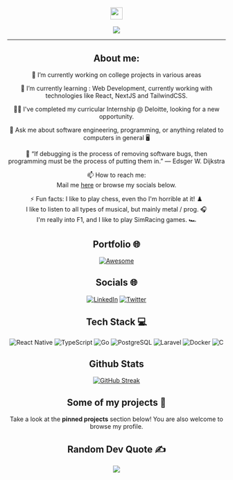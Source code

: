 <!--
**Zediogo96/Zediogo96** is a ✨ _special_ ✨ repository because its `README.md` (this file) appears on your GitHub profile.
-->

<h3 align="center">
  <img src="https://media.giphy.com/media/hvRJCLFzcasrR4ia7z/giphy.gif" width="28">
</h3>
<p align="center">
  <a href="https://github.com/afonsom1719"><img src="https://readme-typing-svg.herokuapp.com?color=%2336BCF7&center=true&vCenter=true&lines=Hi+%2C+welcome+to+my+Github+page.;I+am+José.;I+am+an+Engineering+student.+%3C3"></a>
</p>

---
<div align="center">
  
## About me:
🔭 I’m currently working on college projects in various areas
  
🌱 I’m currently learning : Web Development, currently working with technologies like React, NextJS and TailwindCSS.

  👨‍💻 I've completed my curricular Internship @ Deloitte, looking for a new opportunity.

  💬 Ask me about software engineering, programming, or anything related to computers in general 🖥️
  
  🧠 “If debugging is the process of removing software bugs, then programming must be the process of putting them in.” ― Edsger W. Dijkstra

  📫 How to reach me:  <br> 
  Mail me [here](mailto:josediogo96@outlook.com) or browse my socials below.  

 ⚡ Fun facts: 
  I like to play chess, even tho I'm horrible at it! ♟️ <br>
  I like to listen to all types of musical, but mainly metal / prog. 🎧 <br>
  I'm really into F1, and I like to play SimRacing games. 🏎️ <br>

## Portfolio 🌐

[![Awesome](https://awesome.re/badge.svg)](https://zediogo96.github.io/portfolio/)

## Socials 🌐

[![LinkedIn](https://img.shields.io/badge/LinkedIn-0077B5?style=for-the-badge&logo=linkedin&logoColor=white)](https://www.linkedin.com/in/josédpinto) 
[![Twitter](https://img.shields.io/badge/Twitter-1DA1F2?style=for-the-badge&logo=twitter&logoColor=white)](https://twitter.com)


## Tech Stack 💻 

![React Native](https://img.shields.io/badge/react_native-%2320232a.svg?style=for-the-badge&logo=react&logoColor=%2361DAFB)
![TypeScript](https://img.shields.io/badge/typescript-%23007ACC.svg?style=for-the-badge&logo=typescript&logoColor=white)
![Go](https://img.shields.io/badge/go-%2300ADD8.svg?style=for-the-badge&logo=go&logoColor=white)
![PostgreSQL](https://img.shields.io/badge/PostgreSQL-316192?style=for-the-badge&logo=postgresql&logoColor=white) 
![Laravel](https://img.shields.io/badge/Laravel-FF2D20?style=for-the-badge&logo=laravel&logoColor=white)
![Docker](https://img.shields.io/badge/docker-%230db7ed.svg?style=for-the-badge&logo=docker&logoColor=white)
![C](https://img.shields.io/badge/C-00599C?style=for-the-badge&logo=c&logoColor=white) 

## Github Stats  
[![GitHub Streak](http://github-readme-streak-stats.herokuapp.com?user=Zediogo96&theme=dark&background=000000)](https://git.io/streak-stats)
  
## Some of my projects 📁
  
Take a look at the __pinned projects__ section below! You are also welcome to browse my profile.

## Random Dev Quote ✍️
![](https://quotes-github-readme.vercel.app/api?type=horizontal&theme=merko)
</div>
